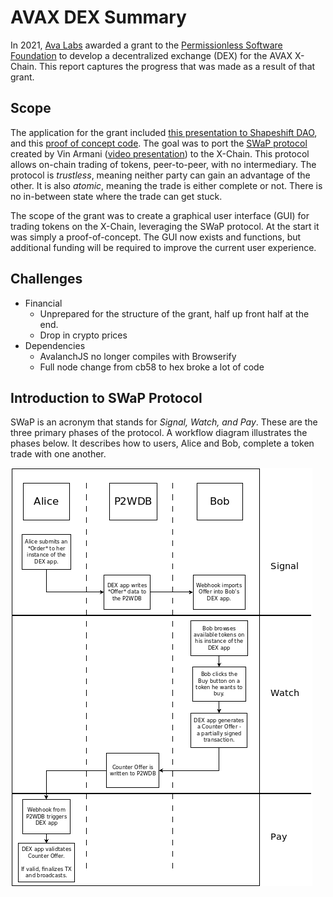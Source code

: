# AVAX DEX Summary
In 2021, [Ava Labs](https://www.avalabs.org/) awarded a grant to the [Permissionless Software Foundation](https://psfoundation.cash/) to develop a decentralized exchange (DEX) for the AVAX X-Chain. This report captures the progress that was made as a result of that grant.

## Scope
The application for the grant included [this presentation to Shapeshift DAO](https://youtu.be/XNvGjH57wdc), and this [proof of concept code](https://gist.github.com/christroutner/ac8810146ee3664c4ee8d6cb8bd66afe). The goal was to port the [SWaP protocol](https://github.com/vinarmani/swap-protocol) created by Vin Armani ([video presentation](https://youtu.be/jypfYJkdJ1k)) to the X-Chain. This protocol allows on-chain trading of tokens, peer-to-peer, with no intermediary. The protocol is *trustless*, meaning neither party can gain an advantage of the other. It is also *atomic*, meaning the trade is either complete or not. There is no in-between state where the trade can get stuck.

The scope of the grant was to create a graphical user interface (GUI) for trading tokens on the X-Chain, leveraging the SWaP protocol. At the start it was simply a proof-of-concept. The GUI now exists and functions, but additional funding will be required to improve the current user experience.

## Challenges
- Financial
  - Unprepared for the structure of the grant, half up front half at the end.
  - Drop in crypto prices
- Dependencies
  - AvalanchJS no longer compiles with Browserify
  - Full node change from cb58 to hex broke a lot of code

## Introduction to SWaP Protocol
SWaP is an acronym that stands for *Signal, Watch, and Pay*. These are the three primary phases of the protocol. A workflow diagram illustrates the phases below. It describes how to users, Alice and Bob, complete a token trade with one another.



![SWaP Protocol Workflow](./diagrams/swap-workflow.png)
